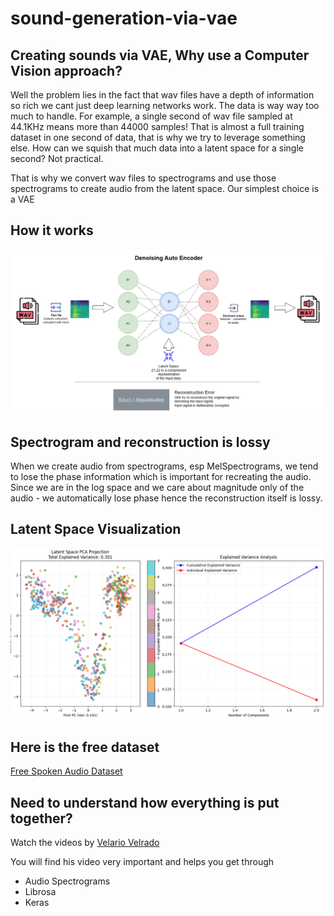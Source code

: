# sound-generation-via-vae
## Creating sounds via VAE, Why use a Computer Vision approach?
Well the problem lies in the fact that wav files have a depth of information so rich we cant 
just deep learning networks work. The data is way way too much to handle. For example, a single
second of wav file sampled at 44.1KHz means more than 44000 samples! That is almost a full training
dataset in one second of data, that is why we try to leverage something else. How can we squish 
that much data into a latent space for a single second? Not practical. 

That is why we convert wav files to spectrograms and use those spectrograms to create audio from
the latent space. Our simplest choice is a VAE

## How it works 
![VAE Diagram](VAE.png)

## Spectrogram and reconstruction is lossy
When we create audio from spectrograms, esp MelSpectrograms, we tend to lose the 
phase information which is important for recreating the audio. Since we are in the
log space and we care about magnitude only of the audio - we automatically lose phase
hence the reconstruction itself is lossy. 

## Latent Space Visualization
![Laten Space](PCA_variance_latent.png)

## Here is the free dataset
[Free Spoken Audio Dataset](https://github.com/Jakobovski/free-spoken-digit-dataset)


## Need to understand how everything is put together?
Watch the videos by [Velario Velrado](https://www.youtube.com/watch?v=Ey8IZQl_lKs&list=PL-wATfeyAMNpEyENTc-tVH5tfLGKtSWPp)

You will find his video very important and helps you get through
* Audio Spectrograms
* Librosa
* Keras
